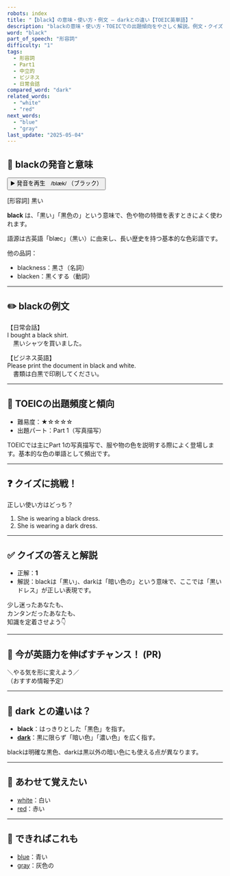 ```yaml
---
robots: index
title: "【black】の意味・使い方・例文 ― darkとの違い【TOEIC英単語】"
description: "blackの意味・使い方・TOEICでの出題傾向をやさしく解説。例文・クイズ付きでdarkとの違いもわかりやすく学べます。"
word: "black"
part_of_speech: "形容詞"
difficulty: "1"
tags:
  - 形容詞
  - Part1
  - 中立的
  - ビジネス
  - 日常会話
compared_word: "dark"
related_words:
  - "white"
  - "red"
next_words:
  - "blue"
  - "gray"
last_update: "2025-05-04"
---
```


## 🔰 blackの発音と意味

<button class="play-audio" onclick="playTTS('black')">
  <span class="play-audio-main">
    ▶️ 発音を再生　/blæk/
  </span>
  <span class="play-audio-sub">
    （ブラック）
  </span>
</button>

[形容詞] 黒い

**black** は、「黒い」「黒色の」という意味で、色や物の特徴を表すときによく使われます。

語源は古英語「blæc」（黒い）に由来し、長い歴史を持つ基本的な色彩語です。

他の品詞：  
- blackness：黒さ（名詞）
- blacken：黒くする（動詞）

---

## ✏️ blackの例文

【日常会話】  
I bought a black shirt.  
　黒いシャツを買いました。

【ビジネス英語】  
Please print the document in black and white.  
　書類は白黒で印刷してください。

---

## 🎯 TOEICの出題頻度と傾向

- 難易度：★☆☆☆☆
- 出題パート：Part 1（写真描写）

TOEICでは主にPart 1の写真描写で、服や物の色を説明する際によく登場します。基本的な色の単語として頻出です。

---

## ❓ クイズに挑戦！

正しい使い方はどっち？

1. She is wearing a black dress.  
2. She is wearing a dark dress.

---

## ✅ クイズの答えと解説

- 正解：**1**
- 解説：blackは「黒い」、darkは「暗い色の」という意味で、ここでは「黒いドレス」が正しい表現です。

少し迷ったあなたも、  
カンタンだったあなたも、  
知識を定着させよう👇️

---

## 🚀 今が英語力を伸ばすチャンス！ (PR)

<div class="info-center">
＼やる気を形に変えよう／<br>  
（おすすめ情報予定）
</div>

---

## 🤔  dark との違いは？

- **black**：はっきりとした「黒色」を指す。
- **[dark](/dark)**：黒に限らず「暗い色」「濃い色」を広く指す。

blackは明確な黒色、darkは黒以外の暗い色にも使える点が異なります。

---

## 🧩 あわせて覚えたい

- [white](/white)：白い
- [red](/red)：赤い

---

## 📖 できればこれも

- [blue](/blue)：青い
- [gray](/gray)：灰色の

<!-- cvid: aid10_bid12 -->
